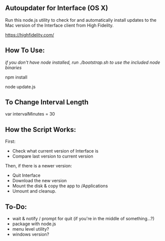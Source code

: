 Autoupdater for Interface (OS X)
-----

Run this node.js utility to check for and automatically install updates to the Mac version of the Interface client from High Fidelity.

https://highfidelity.com/


How To Use:
-----
*if you don't have node installed, run ./bootstrap.sh to use the included node binaries*

npm install

node update.js


To Change Interval Length
-----

var intervalMinutes = 30

How the Script Works:
-----

First:

- Check what current version of Interface is
- Compare last version to current version

Then, if there is a newer version:

- Quit Interface
- Download the new version
- Mount the disk & copy the app to /Applications
- Umount and cleanup.


To-Do:
-----
- wait & notify / prompt for quit (if you're in the middle of something...?)
- package with node.js
- menu level utility?
- windows version?